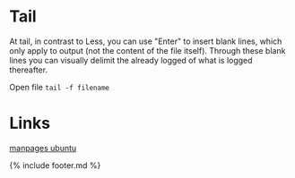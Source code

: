 # Tail

At tail, in contrast to Less, you can use "Enter" to insert blank lines, which only apply to output (not the content of the file itself). Through these blank lines you can visually delimit the already logged of what is logged thereafter.

Open file `tail -f filename`

# Links
[manpages ubuntu](http://manpages.ubuntu.com/manpages/precise/en/man1/tail.1posix.html)


{% include footer.md %}